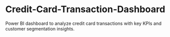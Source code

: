 # Credit-Card-Transaction-Dashboard
Power BI dashboard to analyze credit card transactions with key KPIs and customer segmentation insights.
